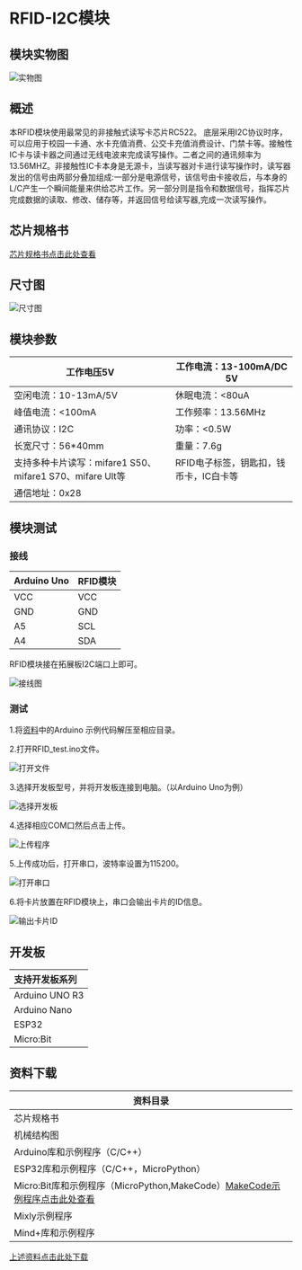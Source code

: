 # RFID-I2C模块

## 模块实物图

![实物图](picture/1714957948740.png)

## 概述

  本RFID模块使用最常见的非接触式读写卡芯片RC522。 底层采用I2C协议时序，可以应用于校园一卡通、水卡充值消费、公交卡充值消费设计、门禁卡等。接触性IC卡与读卡器之间通过无线电波来完成读写操作。二者之间的通讯频率为13.56MHZ。非接触性IC卡本身是无源卡，当读写器对卡进行读写操作时，读写器发出的信号由两部分叠加组成:一部分是电源信号，该信号由卡接收后，与本身的L/C产生一个瞬间能量来供给芯片工作。另一部分则是指令和数据信号，指挥芯片完成数据的读取、修改、储存等，并返回信号给读写器,完成一次读写操作。

## 芯片规格书

[芯片规格书点击此处查看](zh-cn/ph2.0_sensors/smart_module/rfid_mfrc522/mfrc522_chip_manual.PDF ':ignore')

## 尺寸图

![尺寸图](picture/8.png)

## 模块参数

| 工作电压5V       | 工作电流：13-100mA/DC 5V               |
| -------------------- | -------------------------------------- |
| 空闲电流：10-13mA/5V | 休眠电流：<80uA                        |
| 峰值电流：<100mA     | 工作频率：13.56MHz                     |
| 通讯协议：I2C        | 功率：<0.5W                            |
| 长宽尺寸：56*40mm    | 重量：7.6g                             |
| 支持多种卡片读写：mifare1 S50、mifare1 S70、mifare Ult等 | RFID电子标签，钥匙扣，钱币卡，IC白卡等 |
| 通信地址：0x28       |                                        |

## 模块测试

### 接线

| Arduino Uno | RFID模块 |
| ----------- | ------ |
| VCC           | VCC      |
| GND           | GND      |
| A5          | SCL    |
| A4          | SDA    |

RFID模块接在拓展板I2C端口上即可。

![接线图](picture/all.png)

### 测试

1.将[资料](#jump)中的Arduino 示例代码解压至相应目录。

2.打开RFID_test.ino文件。

![打开文件](picture/1.png)

3.选择开发板型号，并将开发板连接到电脑。（以Arduino Uno为例）

![选择开发板](picture/2.png)

4.选择相应COM口然后点击上传。

![上传程序](picture/3.png)

5.上传成功后，打开串口，波特率设置为115200。

![打开串口](picture/4.png)

6.将卡片放置在RFID模块上，串口会输出卡片的ID信息。

![输出卡片ID](picture/7.png)

## 开发板

| 支持开发板系列 |
| :------------- |
| Arduino UNO R3 |
| Arduino Nano   |
| ESP32          |
| Micro:Bit      |

## 资料下载

| 资料目录                                                     |
| ------------------------------------------------------------ |
| 芯片规格书                                                   |
| 机械结构图                                                   |
| Arduino库和示例程序（C/C++）                                 |
| ESP32库和示例程序（C/C++，MicroPython）                      |
| Micro:Bit库和示例程序（MicroPython,MakeCode）[MakeCode示例程序点击此处查看](https://makecode.microbit.org/S24813-08297-06583-21878) |
| Mixly示例程序                                  |
| Mind+库和示例程序                                                      |

<span id="jump">[上述资料点击此处下载](zh-cn/ph2.0_sensors/smart_module/rfid_mfrc522/data_collection.zip ':ignore')</span>
